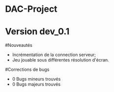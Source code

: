# DAC-Project

# Version dev_0.1

#Nouveautés
- Incrémentation de la connection serveur;
- Jeu jouable sous différentes résolution d'écran.

#Corrections de bugs
- 0 Bugs mineurs trouvés
- 0 Bugs majeurs trouvés